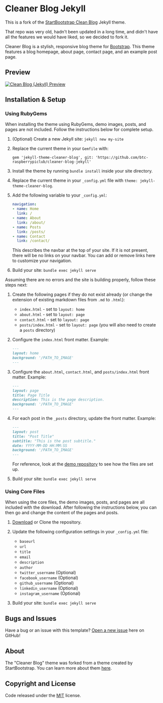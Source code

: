 # Cleaner Blog Jekyll

This is a fork of the
[StartBootstrap Clean Blog](https://github.com/StartBootstrap/startbootstrap-clean-blog-jekyll)
Jekyll theme.

That repo was very old, hadn't been updated in a long time, and didn't have all
the features we would have liked, so we decided to fork it.

Cleaner Blog is a stylish, responsive blog theme for [Bootstrap](https://getbootstrap.com/). This theme features
a blog homepage, about page, contact page, and an example post page.
<!-- TODO: Test that the form setup works -->
<!-- along with a working contact form powered by [Formspree](https://formspree.io/).-->

## Preview

<!-- TODO: Create preview screenshot -->
[![Clean Blog (Jekyll) Preview](https://startbootstrap.com/assets/img/screenshots/themes/clean-blog-jekyll.png)](http://StartBootstrap.github.io/startbootstrap-clean-blog-jekyll/)

## Installation & Setup

### Using RubyGems

When installing the theme using RubyGems, demo images, posts, and pages are not
included. Follow the instructions below for complete setup.

1. (Optional) Create a new Jekyll site: `jekyll new my-site`
2. Replace the current theme in your `Gemfile` with:
    ```gemfile
    gem 'jekyll-theme-cleaner-blog', git: 'https://github.com/btc-raspberrypiclub/cleaner-blog-jekyll'
    ```
3. Install the theme by running `bundle install` inside your site directory.
4. Replace the current theme in your `_config.yml` file with
`theme: jekyll-theme-cleaner-blog`.
5. Add the following variable to your `_config.yml`:
    ```yaml
    navigation:
    - name: Home
      link: /
    - name: About
      link: /about/
    - name: Posts
      link: /posts/
    - name: Contact
      link: /contact/
    ```

    This describes the navbar at the top of your site. If it is not present,
    there will be no links on your navbar. You can add or remove links here to
    customize your navigation.
6. Build your site: `bundle exec jekyll serve`

Assuming there are no errors and the site is building properly, follow these
steps next:

1. Create the following pages if they do not exist already (or change the
extension of existing markdown files from `.md` to `.html`):

   - `index.html` - set to `layout: home`
   - `about.html` - set to `layout: page`
   - `contact.html` - set to `layout: page`
   - `posts/index.html` - set to `layout: page` (you will also need to
   create a `posts` directory)

2. Configure the `index.html` front matter. Example:

    ```markdown
    ---
    layout: home
    background: '/PATH_TO_IMAGE'
    ---
    ```

3. Configure the `about.html`, `contact.html`, and `posts/index.html` front
matter. Example:

    ```markdown
    ---
    layout: page
    title: Page Title
    description: This is the page description.
    background: '/PATH_TO_IMAGE'
    ---
    ```

4. For each post in the `_posts` directory, update the front matter. Example:

    ```markdown
    ---
    layout: post
    title: "Post Title"
    subtitle: "This is the post subtitle."
    date: YYYY-MM-DD HH:MM:SS
    background: '/PATH_TO_IMAGE'
    ---
    ```

    For reference, look at the [demo
    repository](https://github.com/btc-raspberrypiclub/cleaner-blog-jekyll) to
    see how the files are set up.

<!-- TODO:

5. Add the form to the `contact.html` page. Add the following code to your
`contact.html` page:

    ```html
    <form name="sentMessage" id="contactForm" novalidate>
      <div class="control-group">
        <div class="form-group floating-label-form-group controls">
          <label>Name</label>
          <input type="text" class="form-control" placeholder="Name" id="name" required data-validation-required-message="Please enter your name.">
          <p class="help-block text-danger"></p>
        </div>
      </div>
      <div class="control-group">
        <div class="form-group floating-label-form-group controls">
          <label>Email Address</label>
          <input type="email" class="form-control" placeholder="Email Address" id="email" required data-validation-required-message="Please enter your email address.">
          <p class="help-block text-danger"></p>
        </div>
      </div>
      <div class="control-group">
        <div class="form-group col-xs-12 floating-label-form-group controls">
          <label>Phone Number</label>
          <input type="tel" class="form-control" placeholder="Phone Number" id="phone" required data-validation-required-message="Please enter your phone number.">
          <p class="help-block text-danger"></p>
        </div>
      </div>
      <div class="control-group">
        <div class="form-group floating-label-form-group controls">
          <label>Message</label>
          <textarea rows="5" class="form-control" placeholder="Message" id="message" required data-validation-required-message="Please enter a message."></textarea>
          <p class="help-block text-danger"></p>
        </div>
      </div>
      <br>
      <div id="success"></div>
      <div class="form-group">
        <button type="submit" class="btn btn-primary" id="sendMessageButton">Send</button>
      </div>
    </form>
    ```

    Make sure you have the `email` setting in your `_config.yml` file set to a
    working email address! Once this is set, fill out the form and then check
    your email, verify the email address using the link sent to you by
    Formspree, and then the form will be working!
-->

5. Build your site: `bundle exec jekyll serve`

### Using Core Files

When using the core files, the demo images, posts, and pages are all included
with the download. After following the instructions below, you can then go and
change the content of the pages and posts.

1. [Download](https://github.com/btc-raspberrypiclub/cleaner-blog-jekyll/archive/master.zip)
or Clone the repository.
2. Update the following configuration settings in your `_config.yml` file:

    - `baseurl`
    - `url`
    - `title`
    - `email`
    <!--TODO: (after setting this setting to a working email address, fill out
        the form on the contact page and send it - then check your email and verify
        the address and the form will send you messages when used)-->
    - `description`
    - `author`
    - `twitter_username` (Optional)
    - `facebook_username` (Optional)
    - `github_username` (Optional)
    - `linkedin_username` (Optional)
    - `instagram_username` (Optional)

3. Build your site: `bundle exec jekyll serve`

## Bugs and Issues

Have a bug or an issue with this template?
[Open a new issue](https://github.com/btc-raspberrypiclub/cleaner-blog-jekyll/issues)
here on GitHub!

## About

The "Cleaner Blog" theme was forked from a theme created by StartBootstrap.
You can learn more about them [here](https://startbootstrap.com).

## Copyright and License

Code released under the
[MIT](https://github.com/btc-raspberrypiclub/cleaner-blog-jekyll/blob/master/LICENSE)
license.
